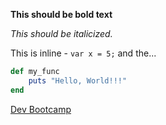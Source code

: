 **This should be bold text**

_This should be italicized._

This is inline - `var x = 5;` and the...

```ruby
def my_func
    puts "Hello, World!!!"
end

```

[Dev Bootcamp](http://www.devbootcamp.com)